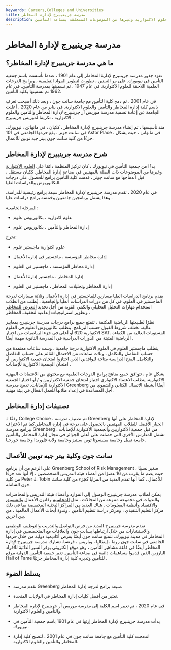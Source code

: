 ```yaml
---
keywords: Careers,Colleges and Universities
title: مدرسة جرينبيرج لإدارة المخاطر
description: كلية جرينبيرج لإدارة المخاطر هي كلية أمريكية في سانت جون تركز على العلوم الاكتوارية وغيرها من الموضوعات المتعلقة بصناعة التأمين.
---
```


# مدرسة جرينبيرج لإدارة المخاطر
## ما هي مدرسة جرينبيرج لإدارة المخاطر؟

تعود جذور مدرسة جرينبيرج لإدارة المخاطر إلى عام 1901 ، عندما تأسست باسم جمعية التأمين في نيويورك. على مر السنين ، تطورت لتطوير المواد التعليمية ، وبرامج الدرجات العلمية اللاحقة للعلوم الاكتوارية. في عام 1947 ، تم تسميتها بمدرسة التأمين. في عام 1962 تم تسميتها بكلية التأمين.

في عام 2001 ، تم دمج كلية التأمين مع جامعة سانت جون ، وبعد ذلك أصبحت تعرف باسم كلية إدارة المخاطر والتأمين والعلوم الاكتوارية. في يناير من عام 2020 ، أعلنت الجامعة عن إعادة تسمية مدرسة موريس آر جرينبيرج لإدارة المخاطر والتأمين والعلوم الاكتوارية ، تكريما لموريس جرينبيرج .

منذ تأسيسها ، تم إنشاء مدرسة جرينبيرج لإدارة المخاطر ، ككيان ، في مانهاتن ، نيويورك. في سانت جونز ، يقع حرمها الجامعي في 101 Astor Place ، في مانهاتن ، حيث يشكل جزءًا من كلية سانت جون بيتر جيه توبين للأعمال.

## شرح مدرسة جرينبيرج لإدارة المخاطر

بدءًا من جمعية التأمين في نيويورك ، كان تركيز المنظمة دائمًا على [العلوم الاكتوارية](/actuarial-science) وغيرها من الموضوعات ذات الصلة بالمهنيين في صناعة إدارة المخاطر. ككيان مستقل ، قبل اندماجها مع سانت جونز ، قدمت كلية التأمين برامج للحصول على درجات البكالوريوس والدراسات العليا.

في عام 2020 ، تقدم مدرسة جرينبيرج لإدارة المخاطر سبعة برامج رئيسية للدراسة. وهذا يشمل برنامجين جامعيين وخمسة برامج دراسات عليا .

المرحلة الجامعية:

- علوم اكتوارية ، بكالوريوس علوم

- إدارة المخاطر والتأمين ، بكالوريوس علوم

تخرج:

- علوم اكتوارية ماجستير علوم

- إدارة مخاطر المؤسسة ، ماجستير في إدارة الأعمال

- إدارة مخاطر المؤسسة ، ماجستير في العلوم

- إدارة المخاطر ، ماجستير إدارة الأعمال

- إدارة المخاطر وتحليلات المخاطر ، ماجستير في العلوم

يقدم برنامج الدراسات العليا مسارين للماجستير في إدارة الأعمال وثلاثة مسارات لدرجة الماجستير في العلوم. في كل من دورات الدراسات العليا والجامعية ، يُطلب من الطلاب استخدام مهارات التحليل التحليلي والكمي القوية من أجل تحديد [التعرض للمخاطر](/risk) وتطوير استراتيجيات إبداعية لتخفيف المخاطر .

نظرًا لطبيعتها الرياضية المكثفة ، تتمتع جميع برامج درجات مدرسة جرينبيرج بمعايير عالية. تختلف شروط القبول حسب البرنامج. يتطلب بكالوريوس العلوم في العلوم الاكتوارية 620 أو أعلى في جزء الرياضيات من اختبار SAT. المستويات العالية من الكفاءة الرياضية المثبتة من الدورات الدراسية في المدرسة الثانوية مهمة أيضًا .

يتطلب ماجستير العلوم في العلوم الاكتوارية درجة جامعية ، وست ساعات معتمدة من حساب التفاضل والتكامل ، وثلاث ساعات من الاحتمال القائم على حساب التفاضل والتكامل. المنح الدراسية متاحة للوافدين الذين اجتازوا امتحان جمعية الاكتواريين أو امتحان الجمعية الاكتوارية للإصابات .

بشكل عام ، تتوافق جميع مناهج برامج الدرجات العلمية مع محتوى من الاعتمادات المهنية الاكتوارية. يتطلب الاعتماد الاكتواري اجتياز امتحان جمعية الاكتواريين و / أو اختبار الجمعية الاكتوارية للإصابات. تدمج مدرسة Greenberg أيضًا أنشطة الاتصال الكتابي والشفوي من أجل المساعدة في إعداد طلابها للعمل الفعال في بيئة مهنية.

## تصنيفات إدارة المخاطر

وفقًا لـ College Choice ، تم تصنيف مدرسة Greenberg لإدارة المخاطر على أنها الخيار الأفضل للطلاب المهتمين بالحصول على درجة في إدارة المخاطر.كما تم الاعتراف ببرامج مدرسة Greenberg من قبل جمعية الاكتواريين والجمعية الاكتوارية للإصابات . تشمل المدارس الأخرى التي حصلت على أعلى الجوائز في مجال إدارة المخاطر والتأمين جامعة تمبل وجامعة مينيسوتا توين سيتيز وجامعة ولاية فلوريدا وجامعة جورجيا.

## سانت جون وكلية بيتر جيه توبين للأعمال

على الرغم من أن برنامج Greenberg School of Risk Management صغير نسبيًا ، حيث يضم ما يقرب من 16 عضوًا من أعضاء هيئة التدريس المتخصصين ، إلا أنها تعد جزءًا من كلية Peter J. Tobin للأعمال ، كما أنها تقدم العديد من المزايا كجزء من كلية سانت جون الشاملة.

يمكن لطلاب مدرسة جرينبيرج الوصول إلى الموارد وأعضاء هيئة التدريس والمحاضرات والندوات في مجموعة متنوعة من المجالات ، مثل [المحاسبة](/accounting) وقانون الأعمال [والتسويق والاقتصاد](/economics) [وأنظمة](/marketing) المعلومات . هناك العديد من المراكز البحثية المخصصة بما في ذلك مركز التعليم التنفيذي ، ومركز دراسة تنظيم التأمين ، وندوة أبحاث الأعمال العالمية ، من بين آخرين.

تقدم مدرسة جرينبيرج العديد من فرص التواصل والتدريب والتوظيف الوظيفي والاستشارات من خلال ارتباطها بسانت جون والعلاقات مع المتخصصين في إدارة المخاطر في مدينة نيويورك. تتمتع سانت جون أيضًا بفرص أكاديمية دولية من خلال حرمها الجامعي في سانت جون روما ، إيطاليا ، وباريس ، فرنسا. تشارك مدرسة جرينبيرج لإدارة المخاطر أيضًا في قاعة مشاهير التأمين ، وهو موقع إلكتروني يوفر السير الذاتية للأفراد البارزين الذين قدموا مساهمات دائمة في صناعة التأمين. تدير جمعية التأمين الدولية موقع Hall of Fame للتأمين وتديره كلية إدارة المخاطر جزئيًا .

## يسلط الضوء

- تقدم مدرسة Greenberg سبعة برامج لدرجة إدارة المخاطر.

- تعتبر من أفضل كليات إدارة المخاطر في الولايات المتحدة.

- في عام 2020 ، تم تغيير اسم الكلية إلى مدرسة موريس آر جرينبيرج لإدارة المخاطر والتأمين والعلوم الاكتوارية.

- بدأت مدرسة جرينبيرج لإدارة المخاطر إرثها في عام 1901 باسم جمعية التأمين في نيويورك.

- اندمجت كلية التأمين مع جامعة سانت جون في عام 2001 ، لتصبح كلية إدارة المخاطر والتأمين والعلوم الاكتوارية.

